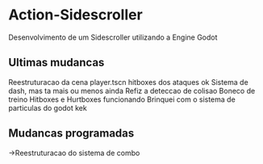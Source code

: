 # Action-Sidescroller

Desenvolvimento de um Sidescroller utilizando a Engine Godot



## Ultimas mudancas

Reestruturacao da cena player.tscn
hitboxes dos ataques ok
Sistema de dash, mas ta mais ou menos ainda
Refiz a deteccao de colisao
Boneco de treino
Hitboxes e Hurtboxes funcionando
Brinquei com o sistema de particulas do godot kek

## Mudancas programadas

->Reestruturacao do sistema de combo
